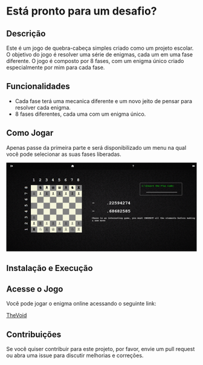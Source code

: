 <!DOCTYPE html>
<html lang="pt-br">
<head>
    <meta charset="UTF-8">
    <meta name="viewport" content="width=device-width, initial-scale=1.0">

   
</head>
<body>
    <h1>Está pronto para um desafio?</h1>
    <div class="section">
        <h2>Descrição</h2>
        <p>Este é um jogo de quebra-cabeça simples criado como um projeto escolar. O objetivo do jogo é resolver uma série de enigmas, cada um em uma fase diferente. O jogo é composto por 8 fases, com um enigma único criado especialmente por mim para cada fase.</p>
    </div>
    <div class="section">
        <h2>Funcionalidades</h2>
        <ul>
            <li>Cada fase terá uma mecanica diferente e um novo jeito de pensar para resolver cada enigma.</li>
            <li>8 fases diferentes, cada uma com um enigma único.</li>
        </ul>
    </div>
    <div class="section">
        <h2>Como Jogar</h2>
        <p>Apenas passe da primeira parte e será disponibilizado um menu na qual você pode selecionar as suas fases liberadas.</p>
        <img src="screenshot.png" alt="Screenshot do Jogo" class="screenshot">
    </div>
    <div class="section">
        <h2>Instalação e Execução</h2>
    <div class="section">
        <h2>Acesse o Jogo</h2>
        <p>Você pode jogar o enigma online acessando o seguinte link:</p>
        <p><a href="https://srdarf.github.io/SURIS/GENERIC%20LOGIN%20THING/index.html" target="_blank">TheVoid</a></p>
    </div>
    <div class="section">
        <h2>Contribuições</h2>
        <p>Se você quiser contribuir para este projeto, por favor, envie um pull request ou abra uma issue para discutir melhorias e correções.</p>
    </div>
</body>
</html>
